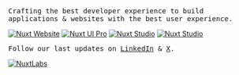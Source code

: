 <p>
  <samp>
    Crafting the best developer experience to build applications & websites with the best user experience.
  </samp>
</p>

<a href="https://nuxt.com"><img src="https://img.shields.io/badge/Nuxt-18181B?&logo=nuxt.js" alt="Nuxt Website" /></a>
<a href="https://ui.nuxt.com/pro"><img src="https://img.shields.io/badge/Nuxt%20UI%20Pro-18181B?&logo=nuxt.js" alt="Nuxt UI Pro" /></a>
<a href="https://nuxt.studio"><img src="https://img.shields.io/badge/Nuxt%20Studio-18181B?&logo=nuxt.js" alt="Nuxt Studio" /></a>
<a href="https://hub.nuxt.com"><img src="https://img.shields.io/badge/NuxtHub-18181B?&logo=nuxt.js" alt="Nuxt Studio" /></a>

<p>
  <samp>
    Follow our last updates on <a href="https://www.linkedin.com/company/nuxtlabs">LinkedIn</a> & <a href="https://x.com/nuxtlabs">X</a>.
  </samp>
</p>

<a href="https://nuxtlabs.com"><img src="https://img.shields.io/badge/NuxtLabs-18181B?&logo=nuxt.js&logoColor=FFFFFF" alt="NuxtLabs" /></a>
